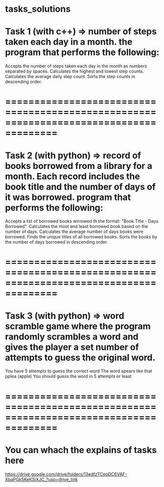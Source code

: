 # tasks_solutions

# Task 1 (with c++) => number of steps taken each day in a month. the program that performs the following:
Accepts the number of steps taken each day in the month as numbers separated by spaces.
Calculates the highest and lowest step counts.
Calculates the average daily step count.
Sorts the step counts in descending order.

# =======================================================================================

# Task 2 (with python) => record of books borrowed from a library for a month. Each record includes the book title and the number of days of it was borrowed. program that performs the following:
Accepts a list of borrowed books wirrowed th the format: "Book Title - Days Borrowed".
Calculates the most and least borrowed book based on the number of days.
Calculates the average number of days books were borrowed.
Finds the unique titles of all borrowed books.
Sorts the books by the number of days borrowed in descending order.

# =======================================================================================

# Task 3 (with python) => word scramble game where the program randomly scrambles a word and gives the player a set number of attempts to guess the original word.
You have 5 attempts to guess the correct word
The word apears like that pplea (apple)
You should guess the word in 5 attempts or least

# =======================================================================================

# You can whach the explains of tasks here
https://drive.google.com/drive/folders/13edfzTCepDC6VAF-XbaPGk5KeKSiXJC_?usp=drive_link
